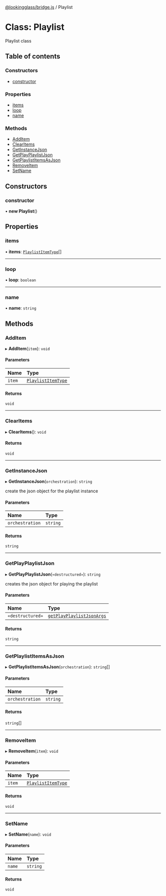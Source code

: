 [@lookingglass/bridge.js](../README.md) / Playlist

# Class: Playlist

Playlist class

## Table of contents

### Constructors

- [constructor](Playlist.md#constructor)

### Properties

- [items](Playlist.md#items)
- [loop](Playlist.md#loop)
- [name](Playlist.md#name)

### Methods

- [AddItem](Playlist.md#additem)
- [ClearItems](Playlist.md#clearitems)
- [GetInstanceJson](Playlist.md#getinstancejson)
- [GetPlayPlaylistJson](Playlist.md#getplayplaylistjson)
- [GetPlaylistItemsAsJson](Playlist.md#getplaylistitemsasjson)
- [RemoveItem](Playlist.md#removeitem)
- [SetName](Playlist.md#setname)

## Constructors

### constructor

• **new Playlist**()

## Properties

### items

• **items**: [`PlaylistItemType`](../interfaces/PlaylistItemType.md)[]

___

### loop

• **loop**: `boolean`

___

### name

• **name**: `string`

## Methods

### AddItem

▸ **AddItem**(`item`): `void`

#### Parameters

| Name | Type |
| :------ | :------ |
| `item` | [`PlaylistItemType`](../interfaces/PlaylistItemType.md) |

#### Returns

`void`

___

### ClearItems

▸ **ClearItems**(): `void`

#### Returns

`void`

___

### GetInstanceJson

▸ **GetInstanceJson**(`orchestration`): `string`

create the json object for the playlist instance

#### Parameters

| Name | Type |
| :------ | :------ |
| `orchestration` | `string` |

#### Returns

`string`

___

### GetPlayPlaylistJson

▸ **GetPlayPlaylistJson**(`«destructured»`): `string`

creates the json object for playing the playlist

#### Parameters

| Name | Type |
| :------ | :------ |
| `«destructured»` | [`getPlayPlaylistJsonArgs`](../interfaces/getPlayPlaylistJsonArgs.md) |

#### Returns

`string`

___

### GetPlaylistItemsAsJson

▸ **GetPlaylistItemsAsJson**(`orchestration`): `string`[]

#### Parameters

| Name | Type |
| :------ | :------ |
| `orchestration` | `string` |

#### Returns

`string`[]

___

### RemoveItem

▸ **RemoveItem**(`item`): `void`

#### Parameters

| Name | Type |
| :------ | :------ |
| `item` | [`PlaylistItemType`](../interfaces/PlaylistItemType.md) |

#### Returns

`void`

___

### SetName

▸ **SetName**(`name`): `void`

#### Parameters

| Name | Type |
| :------ | :------ |
| `name` | `string` |

#### Returns

`void`
